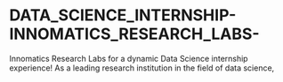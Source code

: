 # DATA_SCIENCE_INTERNSHIP-INNOMATICS_RESEARCH_LABS-
Innomatics Research Labs for a dynamic Data Science internship experience! As a leading research institution in the field of data science,
